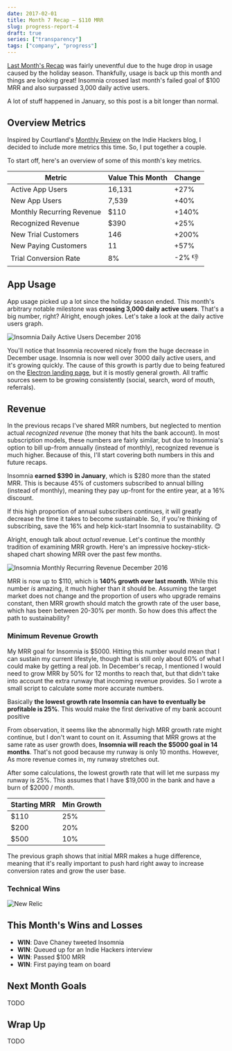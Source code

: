 ```yaml
---
date: 2017-02-01
title: Month 7 Recap – $110 MRR
slug: progress-report-4
draft: true
series: ["transparency"]
tags: ["company", "progress"]
---
```


[Last Month's Recap](/blog/progress-report-3) was fairly uneventful due to the huge drop in
usage caused by the holiday season. Thankfully, usage is back up this month and things are
looking great! Insomnia crossed last month's failed goal of $100 MRR and also surpassed 3,000
daily active users.

<!--more-->

A lot of stuff happened in January, so this post is a bit longer than normal. 

## Overview Metrics

Inspired by Courtland's [Monthly Review](https://www.indiehackers.com/blog/month-in-review-2016-12) 
on the Indie Hackers blog, I decided to include more metrics this time. So, I put together a couple.

To start off, here's an overview of some of this month's key metrics.

| Metric                    | Value This Month | Change        |
| ------------------------- | ---------------- | ------------- |
| Active App Users          | 16,131           | +27%          |
| New App Users             | 7,539            | +40%          |
| Monthly Recurring Revenue | $110             | +140%         |
| Recognized Revenue        | $390             | +25%          |
| New Trial Customers       | 146              | +200%         |
| New Paying Customers      | 11               | +57%          |
| Trial Conversion Rate     | 8%               | -2% &#x1f44e; | 

## App Usage 

App usage picked up a lot since the holiday season ended. This month's arbitrary notable 
milestone was **crossing 3,000 daily active users**. That's a big number,
right? Alright, enough jokes. Let's take a look at the daily active users graph.

![Insomnia Daily Active Users December 2016](/images/blog/dau-7.png)

You'll notice that Insomnia recovered nicely from the huge decrease in December usage. Insomnia
is now well over 3000 daily active users, and it's growing quickly. The cause of this growth
is partly due to being featured on the [Electron landing page](http://electron.atom.io/), but 
it is mostly general growth. All traffic sources seem to be growing consistently 
(social, search, word of mouth, referrals).

## Revenue

In the previous recaps I've shared MRR numbers, but neglected to mention actual _recognized
revenue_ (the money that hits the bank account). In most subscription models, these numbers 
are fairly similar, but due to Insomnia's option to bill up-from annually (instead of monthly),
recognized revenue is much higher. Because of this, I'll start covering both numbers in this
and future recaps.

Insomnia **earned $390 in January**, which is $280 more than the stated MRR. This is 
because 45% of customers subscribed to annual billing (instead of monthly), meaning they pay
up-front for the entire year, at a 16% discount. 

If this high proportion of annual subscribers continues, it will greatly decrease the time it
takes to become sustainable. So, if you're thinking of subscribing, save the 16% and help 
kick-start Insomnia to sustainability. &#x1f60a;

Alright, enough talk about _actual_ revenue. Let's continue the monthly tradition of examining
MRR growth. Here's an impressive hockey-stick-shaped chart showing MRR over the past few months.

![Insomnia Monthly Recurring Revenue December 2016](/images/blog/mrr-7.png)

MRR is now up to $110, which is **140% growth over last month**. While this number _is_ amazing, 
it much higher than it should be. Assuming the target market does not change and the proportion
of users who upgrade remains constant, then MRR growth should match the growth rate of the user
base, which has been between 20-30% per month. So how does this affect the path to sustainability?

### Minimum Revenue Growth

My MRR goal for Insomnia is $5000. Hitting this number would mean that I can sustain my current
lifestyle, though that is still only about 60% of what I could make by getting a real job. In
December's recap, I mentioned I would need to grow MRR by 50% for 12 months to reach that, but 
that didn't take into account the extra runway that incoming revenue provides. So I wrote a small
script to calculate some more accurate numbers.

Basically **the lowest growth rate Insomnia can have to eventually be profitable is 25%**. This
would make the first derivative of my bank account positive 

From observation, it seems like the abnormally high MRR growth rate might continue, but I 
don't want to count on it. Assuming that MRR grows at the same rate as user growth does, 
**Insomnia will reach the $5000 goal in 14 months**. That's not good because my runway is only
10 months. However, As more revenue comes in, my runway stretches out.

After some calculations, the lowest growth rate that will let me surpass my runway is 25%. This
assumes that I have $19,000 in the bank and have a burn of $2000 / month.

| Starting MRR | Min Growth |
| ------------ | ---------- |
| $110         | 25%        |
| $200         | 20%        |
| $500         | 10%        |

The previous graph shows that initial MRR makes a huge difference, meaning that it's really 
important to push hard right away to increase conversion rates and grow the user base.

### Technical Wins

![New Relic](/images/blog/newrelic.png)

## This Month's Wins and Losses

- **WIN**: Dave Chaney tweeted Insomnia
- **WIN**: Queued up for an Indie Hackers interview
- **WIN**: Passed $100 MRR
- **WIN**: First paying team on board

## Next Month Goals

TODO

## Wrap Up

TODO
